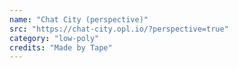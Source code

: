 ```yaml
---
name: "Chat City (perspective)"
src: "https://chat-city.opl.io/?perspective=true"
category: "low-poly"
credits: "Made by Tape"
---
```

